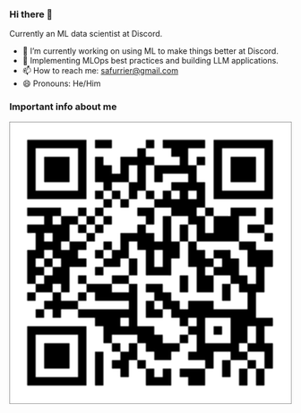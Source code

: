 ### Hi there 👋

Currently an ML data scientist at Discord.  

- 🔭 I’m currently working on using ML to make things better at Discord. 
- 🌱 Implementing MLOps best practices and building LLM applications. 
- 📫 How to reach me: safurrier@gmail.com
- 😄 Pronouns: He/Him

### Important info about me
![Important info about me](about-me-import-info.png)



